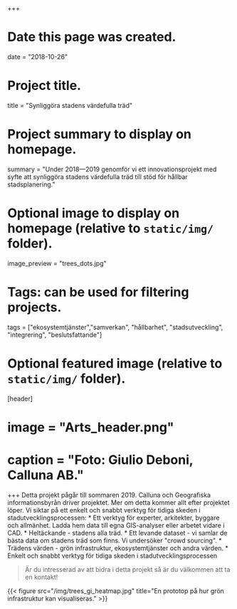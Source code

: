 +++
# Date this page was created.
date = "2018-10-26"

# Project title.
title = "Synliggöra stadens värdefulla träd"

# Project summary to display on homepage.
summary = "Under 2018—2019 genomför vi ett innovationsprojekt med syfte att synliggöra stadens värdefulla träd till stöd för hållbar stadsplanering."

# Optional image to display on homepage (relative to `static/img/` folder).
image_preview = "trees_dots.jpg"

# Tags: can be used for filtering projects.
tags = ["ekosystemtjänster","samverkan", "hållbarhet", "stadsutveckling", "integrering", "beslutsfattande"]

# Optional featured image (relative to `static/img/` folder).
[header]
# image = "Arts_header.png"
# caption = "Foto: Giulio Deboni, Calluna AB."



+++
Detta projekt pågår till sommaren 2019. Calluna och Geografiska informationsbyrån driver projektet. Mer om detta kommer allt efter projektet löper. Vi siktar på ett enkelt och snabbt verktyg för tidiga skeden i stadutvecklingsprocessen: 
    * Ett verktyg för experter, arkitekter, byggare och allmänhet. Ladda hem data till egna GIS-analyser eller arbetet vidare i CAD.
    * Heltäckande - stadens alla träd.
    * Ett levande dataset - vi samlar de bästa data om stadens träd som finns. Vi undersöker "crowd sourcing".
    * Trädens värden - grön infrastruktur, ekosystemtjänster och andra värden.
    * Enkelt och snabbt verktyg för tidiga skeden i stadutvecklingsprocessen

> Är du intresserad av att bidra i detta projekt så är du välkommen att ta en kontakt!

{{< figure src="/img/trees_gi_heatmap.jpg" title="En prototop på hur grön infrastruktur kan visualiseras." >}}

